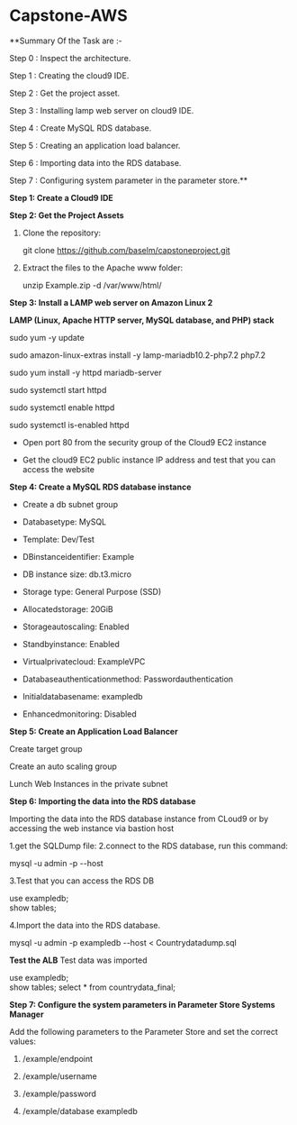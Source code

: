 # Capstone-AWS

**Summary Of the Task are :-

Step 0 :  Inspect the architecture.

Step 1 : Creating the cloud9 IDE.

Step 2 :  Get the project asset.

Step 3 :  Installing lamp web server on cloud9 IDE.

Step 4 :  Create MySQL  RDS database.

Step 5 :  Creating an application load balancer.

Step 6 :  Importing data into the RDS database.

Step 7 : Configuring system parameter in the parameter store.**


**Step 1: Create a Cloud9 IDE**

**Step 2: Get the Project Assets**

1. Clone the repository:

   git clone https://github.com/baselm/capstoneproject.git

2. Extract the files to the Apache www folder:

   unzip Example.zip -d /var/www/html/
   
**Step 3: Install a LAMP web server on Amazon Linux 2**

**LAMP (Linux, Apache HTTP server, MySQL database, and PHP) stack**


sudo yum -y update

sudo amazon-linux-extras install -y lamp-mariadb10.2-php7.2 php7.2

sudo yum install -y httpd mariadb-server

sudo systemctl start httpd

sudo systemctl enable httpd

sudo systemctl is-enabled httpd

 * Open port 80 from the security group of the Cloud9 EC2 instance

 * Get the cloud9 EC2 public instance IP address and test that you can access the website

**Step 4: Create a MySQL RDS database instance**

 * Create a db subnet group
 
 * Databasetype: MySQL
 
 * Template: Dev/Test
 
 * DBinstanceidentifier: Example
 
 * DB instance size: db.t3.micro
 
 * Storage type: General Purpose (SSD)
 
 * Allocatedstorage: 20GiB
 
 * Storageautoscaling: Enabled
 
 * Standbyinstance: Enabled
 
 * Virtualprivatecloud: ExampleVPC
 
 * Databaseauthenticationmethod: Passwordauthentication
 
 * Initialdatabasename: exampledb
 
 * Enhancedmonitoring: Disabled
 
 **Step 5: Create an Application Load Balancer**
 
 Create target group
 
 Create an auto scaling group
 
 Lunch Web Instances in the private subnet
 
 **Step 6: Importing the data into the RDS database**
 
 Importing the data into the RDS database instance from CLoud9 or by accessing the web instance via bastion host

  1.get the SQLDump file:
  2.connect to the RDS database, run this command:

   mysql -u admin -p --host <rds-endpoint>
  
  3.Test that you can access the RDS DB

  use exampledb;	
  show tables; 
  
  4.Import the data into the RDS database.
  
  mysql -u admin -p exampledb --host <rds-endpoint>  < Countrydatadump.sql      
                                                                          
  **Test the ALB**
  Test data was imported
  
  use exampledb;	
  show tables; 
  select * from countrydata_final; 
                                                                          
**Step 7: Configure the system parameters in Parameter Store Systems Manager**
   
 Add the following parameters to the Parameter Store and set the correct values:

   1. /example/endpoint

   2. /example/username

   3. /example/password

   4. /example/database exampledb
